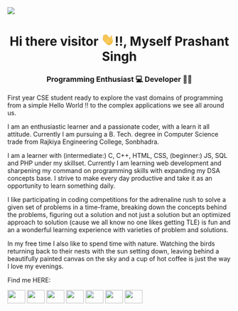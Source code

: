 <!--**Prashant-17-11/Prashant-17-11** is a ✨ _special_ ✨ repository because its `README.md` (this file) appears on your GitHub profile.-->
![](https://raw.githubusercontent.com/halfrost/halfrost/master/icons/header_.png)


<h1 align="center">Hi there visitor <img src="https://raw.githubusercontent.com/ABSphreak/ABSphreak/master/gifs/Hi.gif" width="30px">!!, Myself Prashant Singh </h1>

<h3 align="center"> Programming Enthusiast 💻 Developer 👩‍💻 </h3>




<p align="left">First year CSE student ready to explore the vast domains of programming from a simple Hello World !! to the complex applications we see all around us.

I am an enthusiastic learner and a passionate coder, with a learn it all attitude.
Currently I am pursuing a B. Tech. degree in Computer Science trade from Rajkiya Engineering College, Sonbhadra.

I am a learner with (intermediate:) C, C++, HTML, CSS, (beginner:) JS, SQL and PHP under my skillset. Currently I am learning web development and sharpening my command on programming skills with expanding my DSA concepts base.
I strive to make every day productive and take it as an opportunity to learn something daily.

I like participating in coding competitions for the adrenaline rush to solve a given set of problems in a time-frame, breaking down the concepts behind the problems, figuring out a solution and not just a solution but an optimized approach to solution (cause we all know no one likes getting TLE) is fun and an a wonderful learning experience with varieties of problem and solutions.

In my free time I also like to spend time with nature. Watching the birds returning back to their nests with the sun setting down, leaving behind a beautifully painted canvas on the sky and a cup of hot coffee is just the way I love my evenings.
</p>
<p align="left">
Find me HERE:  

<a href="https://www.linkedin.com/in/prashant-singh-8a112b206/"><img align="center" src="https://cdn.jsdelivr.net/npm/simple-icons@5.8.0/icons/linkedin.svg" height="30" width="40" /></a>
<a href="https://www.codechef.com/users/prashant_17_11"><img align="center" src="https://cdn.jsdelivr.net/npm/simple-icons@5.8.0/icons/codechef.svg" height="30" width="40" /></a> 
<a href="https://codeforces.com/profile/Prashant_17_11"><img align="center" src="https://cdn.jsdelivr.net/npm/simple-icons@5.8.0/icons/codeforces.svg" height="30" width="40" /></a> 
<a href="https://www.hackerrank.com/prashant_17_11"><img align="center" src="https://cdn.jsdelivr.net/npm/simple-icons@5.8.0/icons/hackerrank.svg" height="30" width="40" /></a> 
<a href="https://leetcode.com/Prashant_17_11"><img align="center" src="https://cdn.jsdelivr.net/npm/simple-icons@5.8.0/icons/leetcode.svg" height="30" width="40" /></a> 
<a href="https://codepen.io/prashant-17-11"><img align="center" src="https://cdn.jsdelivr.net/npm/simple-icons@5.8.0/icons/codepen.svg" height="30" width="40" /></a> 
<a href="https://www.instagram.com/Prashant_17_11"><img align="center" src="https://cdn.jsdelivr.net/npm/simple-icons@5.8.0/icons/instagram.svg" height="30" width="40" /></a> 
</p>
